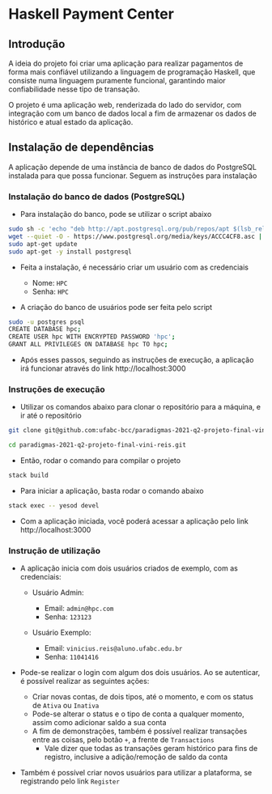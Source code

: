 # Haskell Payment Center
## Introdução

A ideia do projeto foi criar uma aplicação para realizar pagamentos de forma mais confiável utilizando a linguagem de programação Haskell, que consiste numa linguagem puramente funcional, garantindo maior confiabilidade nesse tipo de transação.

O projeto é uma aplicação web, renderizada do lado do servidor, com integração com um banco de dados local a fim de armazenar os dados de histórico e atual estado da aplicação.

## Instalação de dependências

A aplicação depende de uma instância de banco de dados do PostgreSQL instalada para que possa funcionar. Seguem as instruções para instalação

### Instalação do banco de dados (PostgreSQL)

- Para instalação do banco, pode se utilizar o script abaixo

```bash
sudo sh -c 'echo "deb http://apt.postgresql.org/pub/repos/apt $(lsb_release -cs)-pgdg main" > /etc/apt/sources.list.d/pgdg.list'
wget --quiet -O - https://www.postgresql.org/media/keys/ACCC4CF8.asc | sudo apt-key add -
sudo apt-get update
sudo apt-get -y install postgresql
```

- Feita a instalação, é necessário criar um usuário com as credenciais
  - Nome: `HPC`
  - Senha: `HPC`

- A criação do banco de usuários pode ser feita pelo script

```bash
sudo -u postgres psql
CREATE DATABASE hpc;
CREATE USER hpc WITH ENCRYPTED PASSWORD 'hpc';
GRANT ALL PRIVILEGES ON DATABASE hpc TO hpc;
```

- Após esses passos, seguindo as instruções de execução, a aplicação irá funcionar através do link http://localhost:3000

### Instruções de execução

- Utilizar os comandos abaixo para clonar o repositório para a máquina, e ir até o repositório

```bash
git clone git@github.com:ufabc-bcc/paradigmas-2021-q2-projeto-final-vini-reis.git
```

```bash
cd paradigmas-2021-q2-projeto-final-vini-reis.git
```

- Então, rodar o comando para compilar o projeto

```bash
stack build
```

- Para iniciar a aplicação, basta rodar o comando abaixo

```bash
stack exec -- yesod devel
```

- Com a aplicação iniciada, você poderá acessar a aplicação pelo link http://localhost:3000

### Instrução de utilização

- A aplicação inicia com dois usuários criados de exemplo, com as credenciais:
  - Usuário Admin:
    - Email: `admin@hpc.com`
    - Senha: `123123`

  - Usuário Exemplo:
    - Email: `vinicius.reis@aluno.ufabc.edu.br`
    - Senha: `11041416`

- Pode-se realizar o login com algum dos dois usuários. Ao se autenticar, é possível realizar as seguintes ações:
  - Criar novas contas, de dois tipos, até o momento, e com os status de `Ativa` ou `Inativa`
  - Pode-se alterar o status e o tipo de conta a qualquer momento, assim como adicionar saldo a sua conta
  - A fim de demonstrações, também é possível realizar transações entre as coisas, pelo botão `+`, a frente de `Transactions`
    - Vale dizer que todas as transações geram histórico para fins de registro, inclusive a adição/remoção de saldo da conta

- Também é possível criar novos usuários para utilizar a plataforma, se registrando pelo link `Register`
